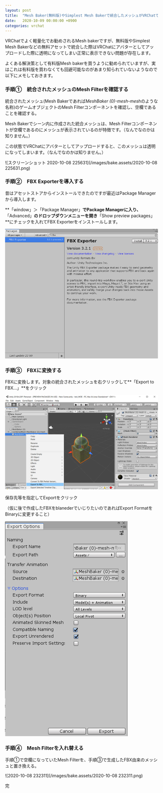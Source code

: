 ```yaml
---
layout: post
title:  "Mesh Baker(無料版)やSimplest Mesh Bakerで統合したメッシュがVRChatで表示されないときの対策"
date:   2020-10-09 00:00:00 +0900
categories: vrchat
---
```


VRChatでよく軽量化でお勧めされるMesh bakerですが、無料版やSimplest Mesh Bakerなどの無料アセットで統合した際はVRChatにアバターとしてアップロードした際に透明になってしまい正常に表示できない問題が存在します。

よくある解決策として有料版Mesh bakerを買うように勧められていますが、実はこれは有料版を買わなくても回避可能なのがあまり知られていないようなので以下にメモしておきます。

### 手順①　統合されたメッシュのMesh Filterを確認する

統合されたメッシュ(Mesh Bakerであれば*MeshBaker (0)-mesh-mesh*のような名称)のゲームオブジェクトのMesh Filterコンポーネントを確認し、空欄であることを確認する。

Mesh Bakerでシーン内に作成された統合メッシュは、Mesh Filterコンポーネントが空欄であるのにメッシュが表示されているのが特徴です。（なんでなのかは知りません。）

この状態でVRChatにアバターとしてアップロードすると、このメッシュは透明になってしまいます。（なんでなのかは知りません。）

![スクリーンショット 2020-10-08 225631](/images/bake.assets/2020-10-08 225631.png)



### 手順②　FBX Exporterを導入する

昔はアセットストアからインストールできたのですが最近はPackage Managerから導入します。

**「window」＞「Package Manager」**でPackage Managerに入り、**「Advanced」**のドロップダウンメニューを開き**「Show preview packages」**にチェックを入れてFBX Exporterをインストールします。

![image-20201008230939531](/images/bake.assets/image-20201008230939531.png)



### 手順③　FBXに変換する

FBXに変換します。対象の統合されたメッシュを右クリックして**「Export to FBX...」**をクリック

![image-20201008231344888](/images/bake.assets/image-20201008231344888.png)



保存先等を指定してExportをクリック

（仮に後で作成したFBXをblanederでいじりたいのであればExport FormatをBinaryに変更すること）

![image-20201008231747937](/images/bake.assets/image-20201008231747937.png)



### 手順④　Mesh Filterを入れ替える

手順①で空欄になっていたMesh Filterを、手順③で生成したFBX由来のメッシュと置き換える。

![2020-10-08 232311](/images/bake.assets/2020-10-08 232311.png)



完

